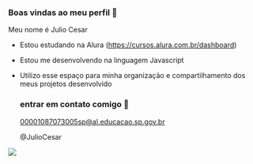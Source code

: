### Boas vindas ao meu perfil 💙

Meu nome é Julio Cesar

- Estou estudando na Alura (https://cursos.alura.com.br/dashboard)
- Estou me desenvolvendo na linguagem Javascript
- Utilizo esse espaço para minha organização e compartilhamento dos meus projetos desenvolvido

  ### entrar em contato comigo 📧

  00001087073005sp@al.educacao.sp.gov.br

  @JulioCesar

![](https://media1.tenor.com/m/6HdySNL-OGEAAAAC/peace-out-peace-sign.gif)
